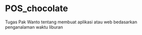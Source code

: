 # POS_chocolate
Tugas Pak Wanto tentang membuat aplikasi atau web bedasarkan penganalaman waktu liburan
